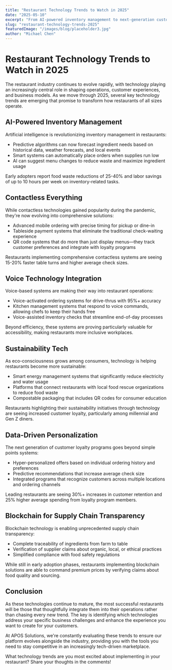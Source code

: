 ```yaml
---
title: "Restaurant Technology Trends to Watch in 2025"
date: "2025-05-10"
excerpt: "From AI-powered inventory management to next-generation customer loyalty programs, these are the technology trends reshaping the restaurant industry this year."
slug: "restaurant-technology-trends-2025"
featuredImage: "/images/blog/placeholder3.jpg"
author: "Michael Chen"
---
```


# Restaurant Technology Trends to Watch in 2025

The restaurant industry continues to evolve rapidly, with technology playing an increasingly central role in shaping operations, customer experiences, and business models. As we move through 2025, several key technology trends are emerging that promise to transform how restaurants of all sizes operate.

## AI-Powered Inventory Management

Artificial intelligence is revolutionizing inventory management in restaurants:

- Predictive algorithms can now forecast ingredient needs based on historical data, weather forecasts, and local events
- Smart systems can automatically place orders when supplies run low
- AI can suggest menu changes to reduce waste and maximize ingredient usage

Early adopters report food waste reductions of 25-40% and labor savings of up to 10 hours per week on inventory-related tasks.

## Contactless Everything

While contactless technologies gained popularity during the pandemic, they're now evolving into comprehensive solutions:

- Advanced mobile ordering with precise timing for pickup or dine-in
- Tableside payment systems that eliminate the traditional check-waiting experience
- QR code systems that do more than just display menus—they track customer preferences and integrate with loyalty programs

Restaurants implementing comprehensive contactless systems are seeing 15-20% faster table turns and higher average check sizes.

## Voice Technology Integration

Voice-based systems are making their way into restaurant operations:

- Voice-activated ordering systems for drive-thrus with 95%+ accuracy
- Kitchen management systems that respond to voice commands, allowing chefs to keep their hands free
- Voice-assisted inventory checks that streamline end-of-day processes

Beyond efficiency, these systems are proving particularly valuable for accessibility, making restaurants more inclusive workplaces.

## Sustainability Tech

As eco-consciousness grows among consumers, technology is helping restaurants become more sustainable:

- Smart energy management systems that significantly reduce electricity and water usage
- Platforms that connect restaurants with local food rescue organizations to reduce food waste
- Compostable packaging that includes QR codes for consumer education

Restaurants highlighting their sustainability initiatives through technology are seeing increased customer loyalty, particularly among millennial and Gen Z diners.

## Data-Driven Personalization

The next generation of customer loyalty programs goes beyond simple points systems:

- Hyper-personalized offers based on individual ordering history and preferences
- Predictive recommendations that increase average check size
- Integrated programs that recognize customers across multiple locations and ordering channels

Leading restaurants are seeing 30%+ increases in customer retention and 25% higher average spending from loyalty program members.

## Blockchain for Supply Chain Transparency

Blockchain technology is enabling unprecedented supply chain transparency:

- Complete traceability of ingredients from farm to table
- Verification of supplier claims about organic, local, or ethical practices
- Simplified compliance with food safety regulations

While still in early adoption phases, restaurants implementing blockchain solutions are able to command premium prices by verifying claims about food quality and sourcing.

## Conclusion

As these technologies continue to mature, the most successful restaurants will be those that thoughtfully integrate them into their operations rather than chasing every new trend. The key is identifying which technologies address your specific business challenges and enhance the experience you want to create for your customers.

At APOS Solutions, we're constantly evaluating these trends to ensure our platform evolves alongside the industry, providing you with the tools you need to stay competitive in an increasingly tech-driven marketplace.

What technology trends are you most excited about implementing in your restaurant? Share your thoughts in the comments!
